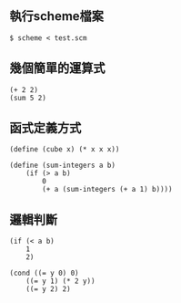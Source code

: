 ## 執行scheme檔案
```
$ scheme < test.scm
```

## 幾個簡單的運算式
```
(+ 2 2)
(sum 5 2) 
```

## 函式定義方式
```
(define (cube x) (* x x x))

(define (sum-integers a b)
    (if (> a b)
        0
        (+ a (sum-integers (+ a 1) b))))
```

## 邏輯判斷
```
(if (< a b)
    1
    2)
    
(cond ((= y 0) 0)
    ((= y 1) (* 2 y))
    ((= y 2) 2)
```
